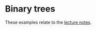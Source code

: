 # Binary trees

These examples relate to the [lecture notes](http://www.cs.dartmouth.edu/~cs50/Lectures/trees/).
